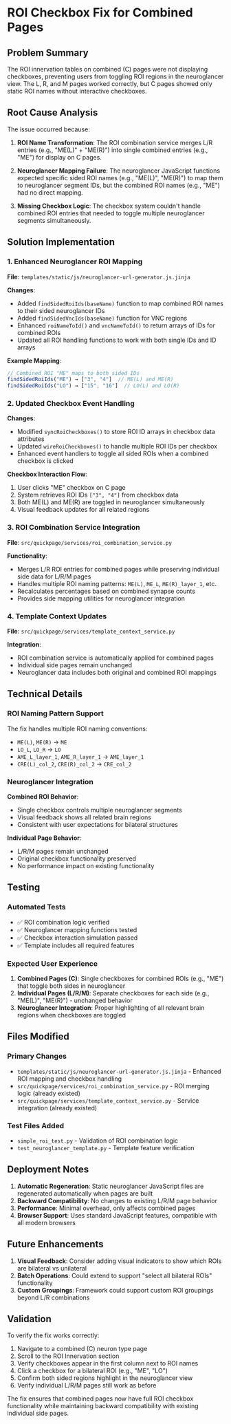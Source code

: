 # ROI Checkbox Fix for Combined Pages

## Problem Summary

The ROI innervation tables on combined (C) pages were not displaying checkboxes, preventing users from toggling ROI regions in the neuroglancer view. The L, R, and M pages worked correctly, but C pages showed only static ROI names without interactive checkboxes.

## Root Cause Analysis

The issue occurred because:

1. **ROI Name Transformation**: The ROI combination service merges L/R entries (e.g., "ME(L)" + "ME(R)") into single combined entries (e.g., "ME") for display on C pages.

2. **Neuroglancer Mapping Failure**: The neuroglancer JavaScript functions expected specific sided ROI names (e.g., "ME(L)", "ME(R)") to map them to neuroglancer segment IDs, but the combined ROI names (e.g., "ME") had no direct mapping.

3. **Missing Checkbox Logic**: The checkbox system couldn't handle combined ROI entries that needed to toggle multiple neuroglancer segments simultaneously.

## Solution Implementation

### 1. Enhanced Neuroglancer ROI Mapping

**File**: `templates/static/js/neuroglancer-url-generator.js.jinja`

**Changes**:
- Added `findSidedRoiIds(baseName)` function to map combined ROI names to their sided neuroglancer IDs
- Added `findSidedVncIds(baseName)` function for VNC regions
- Enhanced `roiNameToId()` and `vncNameToId()` to return arrays of IDs for combined ROIs
- Updated all ROI handling functions to work with both single IDs and ID arrays

**Example Mapping**:
```javascript
// Combined ROI "ME" maps to both sided IDs
findSidedRoiIds("ME") → ["3", "4"]  // ME(L) and ME(R)
findSidedRoiIds("LO") → ["15", "16"]  // LO(L) and LO(R)
```

### 2. Updated Checkbox Event Handling

**Changes**:
- Modified `syncRoiCheckboxes()` to store ROI ID arrays in checkbox data attributes
- Updated `wireRoiCheckboxes()` to handle multiple ROI IDs per checkbox
- Enhanced event handlers to toggle all sided ROIs when a combined checkbox is clicked

**Checkbox Interaction Flow**:
1. User clicks "ME" checkbox on C page
2. System retrieves ROI IDs `["3", "4"]` from checkbox data
3. Both ME(L) and ME(R) are toggled in neuroglancer simultaneously
4. Visual feedback updates for all related regions

### 3. ROI Combination Service Integration

**File**: `src/quickpage/services/roi_combination_service.py`

**Functionality**:
- Merges L/R ROI entries for combined pages while preserving individual side data for L/R/M pages
- Handles multiple ROI naming patterns: `ME(L)`, `ME_L`, `ME(R)_layer_1`, etc.
- Recalculates percentages based on combined synapse counts
- Provides side mapping utilities for neuroglancer integration

### 4. Template Context Updates

**File**: `src/quickpage/services/template_context_service.py`

**Integration**:
- ROI combination service is automatically applied for combined pages
- Individual side pages remain unchanged
- Neuroglancer data includes both original and combined ROI mappings

## Technical Details

### ROI Naming Pattern Support

The fix handles multiple ROI naming conventions:
- `ME(L)`, `ME(R)` → `ME`
- `LO_L`, `LO_R` → `LO`
- `AME_L_layer_1`, `AME_R_layer_1` → `AME_layer_1`
- `CRE(L)_col_2`, `CRE(R)_col_2` → `CRE_col_2`

### Neuroglancer Integration

**Combined ROI Behavior**:
- Single checkbox controls multiple neuroglancer segments
- Visual feedback shows all related brain regions
- Consistent with user expectations for bilateral structures

**Individual Page Behavior**:
- L/R/M pages remain unchanged
- Original checkbox functionality preserved
- No performance impact on existing functionality

## Testing

### Automated Tests
- ✅ ROI combination logic verified
- ✅ Neuroglancer mapping functions tested
- ✅ Checkbox interaction simulation passed
- ✅ Template includes all required features

### Expected User Experience
1. **Combined Pages (C)**: Single checkboxes for combined ROIs (e.g., "ME") that toggle both sides in neuroglancer
2. **Individual Pages (L/R/M)**: Separate checkboxes for each side (e.g., "ME(L)", "ME(R)") - unchanged behavior
3. **Neuroglancer Integration**: Proper highlighting of all relevant brain regions when checkboxes are toggled

## Files Modified

### Primary Changes
- `templates/static/js/neuroglancer-url-generator.js.jinja` - Enhanced ROI mapping and checkbox handling
- `src/quickpage/services/roi_combination_service.py` - ROI merging logic (already existed)
- `src/quickpage/services/template_context_service.py` - Service integration (already existed)

### Test Files Added
- `simple_roi_test.py` - Validation of ROI combination logic
- `test_neuroglancer_template.py` - Template feature verification

## Deployment Notes

1. **Automatic Regeneration**: Static neuroglancer JavaScript files are regenerated automatically when pages are built
2. **Backward Compatibility**: No changes to existing L/R/M page behavior
3. **Performance**: Minimal overhead, only affects combined pages
4. **Browser Support**: Uses standard JavaScript features, compatible with all modern browsers

## Future Enhancements

1. **Visual Feedback**: Consider adding visual indicators to show which ROIs are bilateral vs unilateral
2. **Batch Operations**: Could extend to support "select all bilateral ROIs" functionality
3. **Custom Groupings**: Framework could support custom ROI groupings beyond L/R combinations

## Validation

To verify the fix works correctly:

1. Navigate to a combined (C) neuron type page
2. Scroll to the ROI Innervation section
3. Verify checkboxes appear in the first column next to ROI names
4. Click a checkbox for a bilateral ROI (e.g., "ME", "LO")
5. Confirm both sided regions highlight in the neuroglancer view
6. Verify individual L/R/M pages still work as before

The fix ensures that combined pages now have full ROI checkbox functionality while maintaining backward compatibility with existing individual side pages.